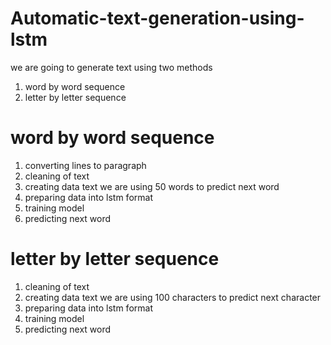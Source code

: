 # Automatic-text-generation-using-lstm

we are going to generate text using two methods
1) word by word sequence
2) letter by letter sequence
# word by word sequence
1) converting lines to paragraph
2) cleaning of text 
3) creating data text we are using 50 words to predict next word
4) preparing data into lstm format
5) training model 
7) predicting next word

# letter by letter sequence
1) cleaning of text 
3) creating data text we are using 100 characters to predict next character
4) preparing data into lstm format
5) training model 
7) predicting next word
